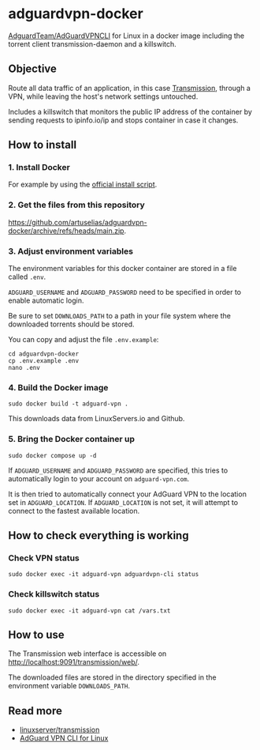 # adguardvpn-docker
[AdguardTeam/AdGuardVPNCLI](https://github.com/AdguardTeam/AdGuardVPNCLI) for Linux in a docker image including the torrent client transmission-daemon and a killswitch.

## Objective
Route all data traffic of an application, in this case [Transmission](https://transmissionbt.com/), through a VPN, while leaving the host's network settings untouched.

Includes a killswitch that monitors the public IP address of the container by sending requests to ipinfo.io/ip and stops container in case it changes.

## How to install
### 1. Install Docker
For example by using the [official install script](https://get.docker.com).

### 2. Get the files from this repository
https://github.com/artuselias/adguardvpn-docker/archive/refs/heads/main.zip.

### 3. Adjust environment variables
The environment variables for this docker container are stored in a file called `.env`.

`ADGUARD_USERNAME` and `ADGUARD_PASSWORD` need to be specified in order to enable automatic login.

Be sure to set `DOWNLOADS_PATH` to a path in your file system where the downloaded torrents should be stored.

You can copy and adjust the file `.env.example`:
```
cd adguardvpn-docker
cp .env.example .env
nano .env
```

### 4. Build the Docker image
`sudo docker build -t adguard-vpn .`

This downloads data from LinuxServers.io and Github.

### 5. Bring the Docker container up
`sudo docker compose up -d`

If `ADGUARD_USERNAME` and `ADGUARD_PASSWORD` are specified, this tries to automatically login to your account on `adguard-vpn.com`.

It is then tried to automatically connect your AdGuard VPN to the location set in `ADGUARD_LOCATION`. If `ADGUARD_LOCATION` is not set, it will attempt to connect to the fastest available location.

## How to check everything is working
### Check VPN status
`sudo docker exec -it adguard-vpn adguardvpn-cli status`
### Check killswitch status
`sudo docker exec -it adguard-vpn cat /vars.txt`

## How to use
The Transmission web interface is accessible on [http://localhost:9091/transmission/web/](http://localhost:9091/transmission/web/).

The downloaded files are stored in the directory specified in the environment variable `DOWNLOADS_PATH`.

## Read more
- [linuxserver/transmission](https://docs.linuxserver.io/images/docker-transmission/)
- [AdGuard VPN CLI for Linux](https://adguard-vpn.com/en/linux/overview.html)
